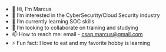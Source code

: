 - 👋 Hi, I’m Marcus
- 👀 I’m interested in the CyberSecurity/Cloud Security industry
- 🌱 I’m currently learning SOC skills
- 💞️ I’m looking to collaborate on training and studying
- 📫 How to reach me: email - csap.marcus@gmail.com  
- ⚡ Fun fact: I love to eat and my favorite hobby is learning 


<!---
RobSouls/RobSouls is a ✨ special ✨ repository because its `README.md` (this file) appears on your GitHub profile.
You can click the Preview link to take a look at your changes.
--->

